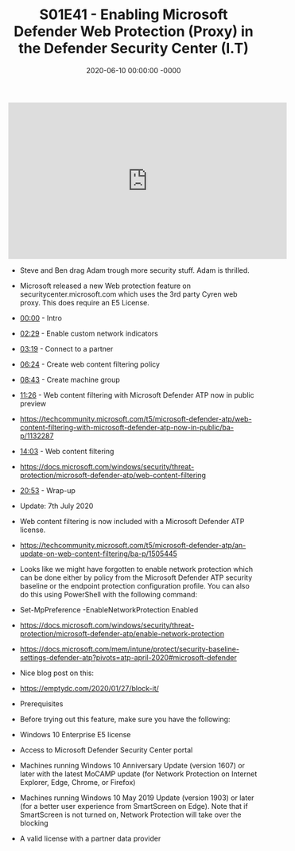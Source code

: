﻿---
layout: post
title: "S01E41 - Enabling Microsoft Defender Web Protection (Proxy) in the Defender Security Center (I.T)"
date: 2020-06-10 00:00:00 -0000
categories:
---

<iframe loading="lazy" width="560" height="315" src="https://www.youtube.com/embed/a2ixEGD-jus" title="YouTube video player" frameborder="0" allow="accelerometer; autoplay; clipboard-write; encrypted-media; gyroscope; picture-in-picture" allowfullscreen></iframe>

 * Steve and Ben drag Adam trough more security stuff. Adam is thrilled.

 * Microsoft released a new Web protection feature on securitycenter.microsoft.com which uses the 3rd party Cyren web proxy. This does require an E5 License.

 * [00:00](https://www.youtube.com/watch?v=a2ixEGD-jus&t=0s) - Intro
 * [02:29](https://www.youtube.com/watch?v=a2ixEGD-jus&t=149s) - Enable custom network indicators
 * [03:19](https://www.youtube.com/watch?v=a2ixEGD-jus&t=199s) - Connect to a partner
 * [06:24](https://www.youtube.com/watch?v=a2ixEGD-jus&t=384s) - Create web content filtering policy
 * [08:43](https://www.youtube.com/watch?v=a2ixEGD-jus&t=523s) - Create machine group
 * [11:26](https://www.youtube.com/watch?v=a2ixEGD-jus&t=686s) - Web content filtering with Microsoft Defender ATP now in public preview
- https://techcommunity.microsoft.com/t5/microsoft-defender-atp/web-content-filtering-with-microsoft-defender-atp-now-in-public/ba-p/1132287
 * [14:03](https://www.youtube.com/watch?v=a2ixEGD-jus&t=843s) - Web content filtering
-  https://docs.microsoft.com/windows/security/threat-protection/microsoft-defender-atp/web-content-filtering
 * [20:53](https://www.youtube.com/watch?v=a2ixEGD-jus&t=1253s) - Wrap-up

 * Update: 7th July 2020
 * Web content filtering is now included with a Microsoft Defender ATP license.
 * https://techcommunity.microsoft.com/t5/microsoft-defender-atp/an-update-on-web-content-filtering/ba-p/1505445

 * Looks like we might have forgotten to enable network protection which can be done either by policy from the Microsoft Defender ATP security baseline or the endpoint protection configuration profile. You can also do this using PowerShell with the following command:
 * Set-MpPreference -EnableNetworkProtection Enabled
 * https://docs.microsoft.com/windows/security/threat-protection/microsoft-defender-atp/enable-network-protection
 * https://docs.microsoft.com/mem/intune/protect/security-baseline-settings-defender-atp?pivots=atp-april-2020#microsoft-defender

 * Nice blog post on this:
 * https://emptydc.com/2020/01/27/block-it/

 * Prerequisites
 * Before trying out this feature, make sure you have the following:

 * Windows 10 Enterprise E5 license
 * Access to Microsoft Defender Security Center portal
 * Machines running Windows 10 Anniversary Update (version 1607) or later with the latest MoCAMP update (for Network Protection on Internet Explorer, Edge, Chrome, or Firefox)
 * Machines running Windows 10 May 2019 Update (version 1903) or later (for a better user experience from SmartScreen on Edge). Note that if SmartScreen is not turned on, Network Protection will take over the blocking
 * A valid license with a partner data provider


